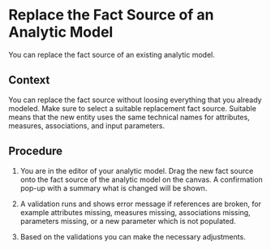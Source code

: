 <!-- loioccf070353186428eb940ee6715c87a6a -->

# Replace the Fact Source of an Analytic Model

You can replace the fact source of an existing analytic model.



## Context

You can replace the fact source without loosing everything that you already modeled. Make sure to select a suitable replacement fact source. Suitable means that the new entity uses the same technical names for attributes, measures, associations, and input parameters.



## Procedure

1.  You are in the editor of your analytic model. Drag the new fact source onto the fact source of the analytic model on the canvas. A confirmation pop-up with a summary what is changed will be shown.

2.  A validation runs and shows error message if references are broken, for example attributes missing, measures missing, associations missing, parameters missing, or a new parameter which is not populated.

3.  Based on the validations you can make the necessary adjustments.


